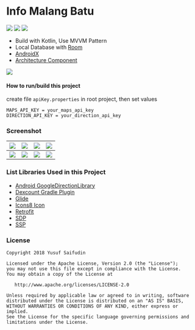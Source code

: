 # Info Malang Batu #
[![](https://travis-ci.org/yoesuv/Info-Malang-Batu.svg)](https://app.travis-ci.com/github/yoesuv/Info-Malang-Batu)
![](https://img.shields.io/github/languages/top/yoesuv/Info-Malang-Batu)
![](https://img.shields.io/github/v/release/yoesuv/Info-Malang-Batu?sort=semver)  
* Build with Kotlin, Use MVVM Pattern
* Local Database with [Room](https://developer.android.com/topic/libraries/architecture/room)
* [AndroidX](https://developer.android.com/jetpack/androidx/)
* [Architecture Component](https://developer.android.com/topic/libraries/architecture/)

[![](https://i.imgur.com/vbFJRFm.png)](https://play.google.com/store/apps/details?id=com.yoesuv.infomalangbatu)

#### How to run/build this project ####
create file ```apiKey.properties``` in root project, then set values
```
MAPS_API_KEY = your_maps_api_key
DIRECTION_API_KEY = your_direction_api_key
```

### Screenshot ###
| ![](https://i.imgur.com/jXstCHr.jpg) | ![](https://i.imgur.com/TPG9BVX.jpg) | ![](https://i.imgur.com/A9qR7nl.jpg) | ![](https://i.imgur.com/fIsPL17.jpg) |
| :---: | :---: | :---: | :---: |
| ![](https://i.imgur.com/0t6ZfY5.jpg) | ![](https://i.imgur.com/01o9hm1.jpg) | ![](https://i.imgur.com/c4w19t9.jpg) | ![](https://i.imgur.com/6kbuSR0.jpg) |

### List Libraries Used in this Project ###
* [Android GoogleDirectionLibrary](https://github.com/akexorcist/Android-GoogleDirectionLibrary)
* [Dexcount Gradle Plugin](https://github.com/KeepSafe/dexcount-gradle-plugin)
* [Glide](https://github.com/bumptech/glide)
* [Icons8 Icon](https://icons8.com/)
* [Retrofit](https://github.com/square/retrofit)
* [SDP](https://github.com/intuit/sdp)
* [SSP](https://github.com/intuit/ssp)

### License ###

    Copyright 2018 Yusuf Saifudin

    Licensed under the Apache License, Version 2.0 (the "License");
    you may not use this file except in compliance with the License.
    You may obtain a copy of the License at

       http://www.apache.org/licenses/LICENSE-2.0

    Unless required by applicable law or agreed to in writing, software
    distributed under the License is distributed on an "AS IS" BASIS,
    WITHOUT WARRANTIES OR CONDITIONS OF ANY KIND, either express or implied.
    See the License for the specific language governing permissions and
    limitations under the License.
